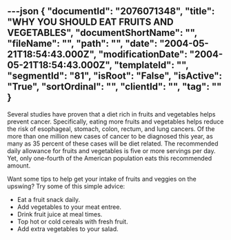 ---json
{
  "documentId": "2076071348",
  "title": "WHY YOU SHOULD EAT FRUITS AND VEGETABLES",
  "documentShortName": "",
  "fileName": "",
  "path": "",
  "date": "2004-05-21T18:54:43.000Z",
  "modificationDate": "2004-05-21T18:54:43.000Z",
  "templateId": "",
  "segmentId": "81",
  "isRoot": "False",
  "isActive": "True",
  "sortOrdinal": "",
  "clientId": "",
  "tag": ""
}
---

Several studies have proven that a diet rich in fruits and vegetables helps prevent cancer. Specifically, eating more fruits and vegetables helps reduce the risk of esophageal, stomach, colon, rectum, and lung cancers. Of the more than one million new cases of cancer to be diagnosed this year, as many as 35 percent of these cases will be diet related. The recommended daily allowance for fruits and vegetables is 
five or more servings per day. Yet, only one-fourth of the American population eats this recommended amount.

Want some tips to help get your intake of fruits and veggies on the upswing? Try some of this simple advice:

* Eat a fruit snack daily. 
* Add vegetables to your meat entree. 
* Drink fruit juice at meal times. 
* Top hot or cold cereals with fresh fruit. 
* Add extra vegetables to your salad.
